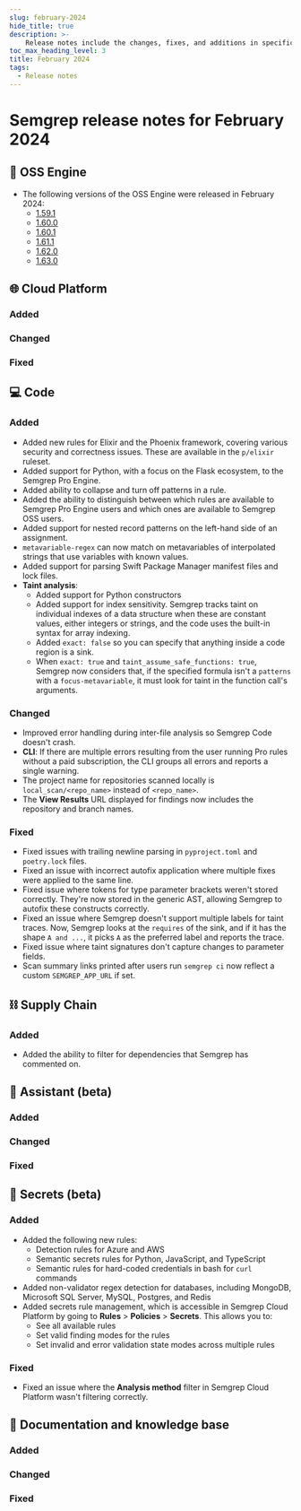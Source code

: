 ```yaml
---
slug: february-2024
hide_title: true
description: >-
    Release notes include the changes, fixes, and additions in specific versions of Semgrep.
toc_max_heading_level: 3
title: February 2024
tags:
  - Release notes
---
```


# Semgrep release notes for February 2024

## 🔧 OSS Engine

* The following versions of the OSS Engine were released in February 2024:
  * [<i class="fas fa-external-link fa-xs"></i>1.59.1](https://github.com/semgrep/semgrep/releases/tag/v1.59.1)
  * [<i class="fas fa-external-link fa-xs"></i>1.60.0](https://github.com/semgrep/semgrep/releases/tag/v1.60.0)
  * [<i class="fas fa-external-link fa-xs"></i>1.60.1](https://github.com/semgrep/semgrep/releases/tag/v1.60.1)
  * [<i class="fas fa-external-link fa-xs"></i>1.61.1](https://github.com/semgrep/semgrep/releases/tag/v1.61.1)
  * [<i class="fas fa-external-link fa-xs"></i>1.62.0](https://github.com/semgrep/semgrep/releases/tag/v1.62.0)
  * [<i class="fas fa-external-link fa-xs"></i>1.63.0](https://github.com/semgrep/semgrep/releases/tag/v1.63.0)

## 🌐 Cloud Platform

### Added

### Changed

### Fixed

## 💻 Code

### Added

* Added new rules for Elixir and the Phoenix framework, covering various security and correctness issues. These are available in the `p/elixir`
  ruleset. <!-- Do we need to mention that this is for Pro users only? -->
* Added support for Python, with a focus on the Flask ecosystem, to the Semgrep
  Pro Engine.
* Added ability to collapse and turn off patterns in a rule.
* Added the ability to distinguish between which rules are available to Semgrep
  Pro Engine users and which ones are available to Semgrep OSS users.
* Added support for nested record patterns on the left-hand side of an
  assignment.
* `metavariable-regex` can now match on metavariables of interpolated strings
  that use variables with known values.
* Added support for parsing Swift Package Manager manifest files and lock files.
* **Taint analysis**:
  * Added support for Python constructors
  * Added support for index sensitivity. Semgrep tracks taint on individual
    indexes of a data structure when these are constant values, either integers
    or strings, and the code uses the built-in syntax for array indexing.
  * Added `exact: false` so you can specify that anything inside a code
    region is a sink.
  * When `exact: true` and `taint_assume_safe_functions: true`, Semgrep now
    considers that, if the specified formula isn't a `patterns` with a
    `focus-metavariable`, it must look for taint in the function call's arguments.

### Changed

* Improved error handling during inter-file analysis so Semgrep Code doesn't crash.
* **CLI**: If there are multiple errors resulting from the user running Pro
  rules without a paid subscription, the CLI groups all errors and reports a
  single warning.
* The project name for repositories scanned locally is `local_scan/<repo_name>`
  instead of `<repo_name>`.
* The **View Results** URL displayed for findings now includes the repository
  and branch names.

### Fixed

* Fixed issues with trailing newline parsing in `pyproject.toml` and
  `poetry.lock` files.
* Fixed an issue with incorrect autofix application where multiple fixes were
  applied to the same line.
* Fixed issue where tokens for type parameter brackets weren't stored correctly.
  They're now stored in the generic AST, allowing Semgrep to autofix
  these constructs correctly.
* Fixed an issue where Semgrep doesn't support multiple labels for taint
  traces. Now, Semgrep looks at the `requires` of the sink, and if it has the
  shape `A and ...`, it picks `A` as the preferred label and reports the
  trace.
* Fixed issue where taint signatures don't capture changes to parameter fields.
* Scan summary links printed after users run `semgrep ci` now reflect a
  custom `SEMGREP_APP_URL` if set.

## ⛓️ Supply Chain

### Added

* Added the ability to filter for dependencies that Semgrep has commented on.
  <!-- https://github.com/semgrep/semgrep-app/pull/12898 -->

## 🤖 Assistant (beta)

### Added

### Changed

### Fixed

## 🔐 Secrets (beta)

### Added

- Added the following new rules:
  - Detection rules for Azure and AWS
  - Semantic secrets rules for Python, JavaScript, and TypeScript
  - Semantic rules for hard-coded credentials in bash for `curl` commands
- Added non-validator regex detection for databases, including MongoDB,
  Microsoft SQL Server, MySQL, Postgres, and Redis
- Added secrets rule management, which is accessible in Semgrep Cloud Platform
  by going to **Rules** > **Policies** > **Secrets**. This allows you to:
  - See all available rules
  - Set valid finding modes for the rules
  - Set invalid and error validation state modes across multiple rules

### Fixed

- Fixed an issue where the **Analysis method** filter in Semgrep Cloud Platform
  wasn't filtering correctly.

## 📝 Documentation and knowledge base

### Added

### Changed

### Fixed
